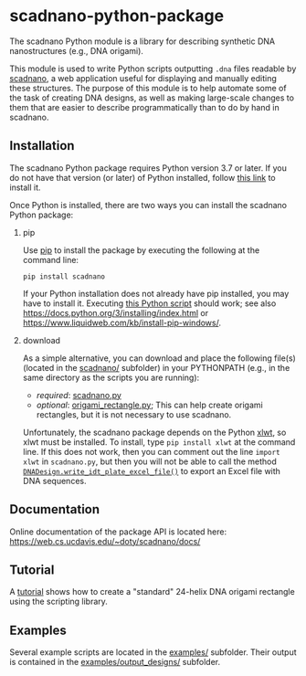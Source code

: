 # scadnano-python-package

The scadnano Python module is a library for describing synthetic DNA nanostructures (e.g., DNA origami).

This module is used to write Python scripts outputting `.dna` files readable by [scadnano](https://web.cs.ucdavis.edu/~doty/scadnano/), a web application useful for displaying and manually editing these structures. The purpose of this module is to help automate some of the task of creating DNA designs, as well as making large-scale changes to them that are easier to describe programmatically than to do by hand in scadnano.

## Installation

The scadnano Python package requires Python version 3.7 or later. If you do not have that version (or later) of Python installed, follow [this link](https://www.python.org/downloads/) to install it.

Once Python is installed, there are two ways you can install the scadnano Python package:


1. pip 

    Use [pip](https://pypi.org/project/pip/) to install the package by executing the following at the command line:
    ```console
    pip install scadnano
    ```

    If your Python installation does not already have pip installed, you may have to install it. 
    Executing [this Python script](https://bootstrap.pypa.io/get-pip.py) should work; 
    see also 
    https://docs.python.org/3/installing/index.html 
    or 
    https://www.liquidweb.com/kb/install-pip-windows/.

2. download

    As a simple alternative, you can download and place the following file(s) (located in the [scadnano/](https://github.com/UC-Davis-molecular-computing/scadnano-python-package/tree/master/scadnano) subfolder)
    in your PYTHONPATH (e.g., in the same directory as the scripts you are running):

    * *required*: [scadnano.py](https://raw.githubusercontent.com/UC-Davis-molecular-computing/scadnano-python-package/master/scadnano/scadnano.py) 
    * *optional*: [origami_rectangle.py](https://raw.githubusercontent.com/UC-Davis-molecular-computing/scadnano-python-package/master/scadnano/origami_rectangle.py); This can help create origami rectangles, but it is not necessary to use scadnano.

    Unfortunately, the scadnano package depends on the Python [xlwt](https://pypi.org/project/xlwt/), so xlwt must be installed. To install, type `pip install xlwt` at the command line. If this does not work, then you can comment out the line `import xlwt` in `scadnano.py`, but then you will not be able to call the method [`DNADesign.write_idt_plate_excel_file()`](https://web.cs.ucdavis.edu/~doty/scadnano/docs/#scadnano.scadnano.DNADesign.write_idt_plate_excel_file) to export an Excel file with DNA sequences.





## Documentation

Online documentation of the package API is located here:
https://web.cs.ucdavis.edu/~doty/scadnano/docs/





## Tutorial

A [tutorial](tutorial/tutorial.md) shows how to create a "standard" 24-helix DNA origami rectangle using the scripting library.





## Examples

Several example scripts are located in the 
[examples/](https://github.com/UC-Davis-molecular-computing/scadnano-python-package/tree/master/examples) subfolder. 
Their output is contained in the 
[examples/output_designs/](https://github.com/UC-Davis-molecular-computing/scadnano-python-package/tree/master/examples/output_designs) subfolder.
